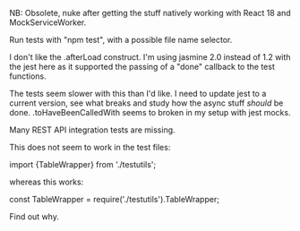 NB: Obsolete, nuke after getting the stuff natively working with React 18 and
MockServiceWorker.

Run tests with "npm test", with a possible file name selector.

I don't like the .afterLoad construct.  I'm using jasmine 2.0 instead of
1.2 with the jest here as it supported the passing of a "done" callback to
the test functions.

The tests seem slower with this than I'd like.  I need to update jest to a
current version, see what breaks and study how the async stuff *should* be
done.  .toHaveBeenCalledWith seems to broken in my setup with jest mocks.

Many REST API integration tests are missing.

This does not seem to work in the test files:

  import {TableWrapper} from './testutils';

whereas this works:

  const TableWrapper = require('./testutils').TableWrapper;

Find out why.
